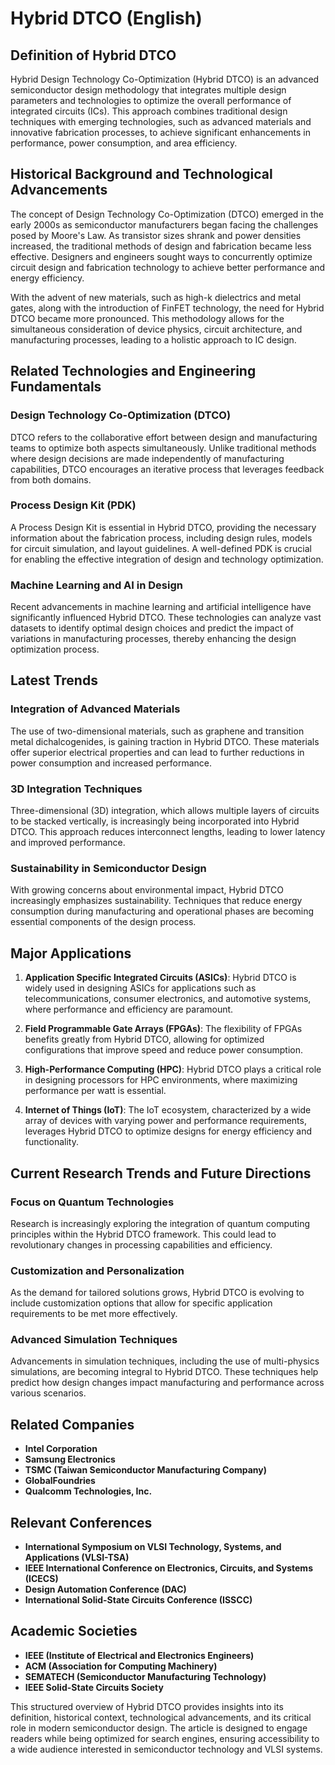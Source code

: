 # Hybrid DTCO (English)

## Definition of Hybrid DTCO

Hybrid Design Technology Co-Optimization (Hybrid DTCO) is an advanced semiconductor design methodology that integrates multiple design parameters and technologies to optimize the overall performance of integrated circuits (ICs). This approach combines traditional design techniques with emerging technologies, such as advanced materials and innovative fabrication processes, to achieve significant enhancements in performance, power consumption, and area efficiency.

## Historical Background and Technological Advancements

The concept of Design Technology Co-Optimization (DTCO) emerged in the early 2000s as semiconductor manufacturers began facing the challenges posed by Moore's Law. As transistor sizes shrank and power densities increased, the traditional methods of design and fabrication became less effective. Designers and engineers sought ways to concurrently optimize circuit design and fabrication technology to achieve better performance and energy efficiency.

With the advent of new materials, such as high-k dielectrics and metal gates, along with the introduction of FinFET technology, the need for Hybrid DTCO became more pronounced. This methodology allows for the simultaneous consideration of device physics, circuit architecture, and manufacturing processes, leading to a holistic approach to IC design.

## Related Technologies and Engineering Fundamentals

### Design Technology Co-Optimization (DTCO)

DTCO refers to the collaborative effort between design and manufacturing teams to optimize both aspects simultaneously. Unlike traditional methods where design decisions are made independently of manufacturing capabilities, DTCO encourages an iterative process that leverages feedback from both domains.

### Process Design Kit (PDK)

A Process Design Kit is essential in Hybrid DTCO, providing the necessary information about the fabrication process, including design rules, models for circuit simulation, and layout guidelines. A well-defined PDK is crucial for enabling the effective integration of design and technology optimization.

### Machine Learning and AI in Design

Recent advancements in machine learning and artificial intelligence have significantly influenced Hybrid DTCO. These technologies can analyze vast datasets to identify optimal design choices and predict the impact of variations in manufacturing processes, thereby enhancing the design optimization process.

## Latest Trends

### Integration of Advanced Materials

The use of two-dimensional materials, such as graphene and transition metal dichalcogenides, is gaining traction in Hybrid DTCO. These materials offer superior electrical properties and can lead to further reductions in power consumption and increased performance.

### 3D Integration Techniques

Three-dimensional (3D) integration, which allows multiple layers of circuits to be stacked vertically, is increasingly being incorporated into Hybrid DTCO. This approach reduces interconnect lengths, leading to lower latency and improved performance.

### Sustainability in Semiconductor Design

With growing concerns about environmental impact, Hybrid DTCO increasingly emphasizes sustainability. Techniques that reduce energy consumption during manufacturing and operational phases are becoming essential components of the design process.

## Major Applications

1. **Application Specific Integrated Circuits (ASICs)**: Hybrid DTCO is widely used in designing ASICs for applications such as telecommunications, consumer electronics, and automotive systems, where performance and efficiency are paramount.

2. **Field Programmable Gate Arrays (FPGAs)**: The flexibility of FPGAs benefits greatly from Hybrid DTCO, allowing for optimized configurations that improve speed and reduce power consumption.

3. **High-Performance Computing (HPC)**: Hybrid DTCO plays a critical role in designing processors for HPC environments, where maximizing performance per watt is essential.

4. **Internet of Things (IoT)**: The IoT ecosystem, characterized by a wide array of devices with varying power and performance requirements, leverages Hybrid DTCO to optimize designs for energy efficiency and functionality.

## Current Research Trends and Future Directions

### Focus on Quantum Technologies

Research is increasingly exploring the integration of quantum computing principles within the Hybrid DTCO framework. This could lead to revolutionary changes in processing capabilities and efficiency.

### Customization and Personalization

As the demand for tailored solutions grows, Hybrid DTCO is evolving to include customization options that allow for specific application requirements to be met more effectively.

### Advanced Simulation Techniques

Advancements in simulation techniques, including the use of multi-physics simulations, are becoming integral to Hybrid DTCO. These techniques help predict how design changes impact manufacturing and performance across various scenarios.

## Related Companies

- **Intel Corporation**
- **Samsung Electronics**
- **TSMC (Taiwan Semiconductor Manufacturing Company)**
- **GlobalFoundries**
- **Qualcomm Technologies, Inc.**

## Relevant Conferences

- **International Symposium on VLSI Technology, Systems, and Applications (VLSI-TSA)**
- **IEEE International Conference on Electronics, Circuits, and Systems (ICECS)**
- **Design Automation Conference (DAC)**
- **International Solid-State Circuits Conference (ISSCC)**

## Academic Societies

- **IEEE (Institute of Electrical and Electronics Engineers)**
- **ACM (Association for Computing Machinery)**
- **SEMATECH (Semiconductor Manufacturing Technology)**
- **IEEE Solid-State Circuits Society**

This structured overview of Hybrid DTCO provides insights into its definition, historical context, technological advancements, and its critical role in modern semiconductor design. The article is designed to engage readers while being optimized for search engines, ensuring accessibility to a wide audience interested in semiconductor technology and VLSI systems.